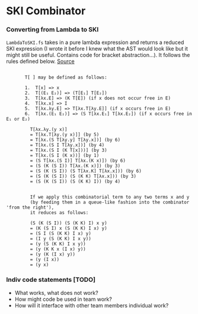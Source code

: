 ﻿# SKI Combinator


### Converting from Lambda to SKI

`LambdaToSKI.fs` takes in a pure lambda expression and returns a reduced SKI expression 
(I wrote it before I knew what the AST would look like but it might still be useful. 
Contains code for bracket abstraction...).
It follows the rules defined below. [Source](https://en.wikipedia.org/wiki/Combinatory_logic)

```
   
       T[ ] may be defined as follows:
   
       1.  T[x] => x
       2.  T[(E₁ E₂)] => (T[E₁] T[E₂])
       3.  T[λx.E] => (K T[E]) (if x does not occur free in E)
       4.  T[λx.x] => I
       5.  T[λx.λy.E] => T[λx.T[λy.E]] (if x occurs free in E)
       6.  T[λx.(E₁ E₂)] => (S T[λx.E₁] T[λx.E₂]) (if x occurs free in E₁ or E₂)
         
         T[λx.λy.(y x)]
         = T[λx.T[λy.(y x)]] (by 5)
         = T[λx.(S T[λy.y] T[λy.x])] (by 6)
         = T[λx.(S I T[λy.x])] (by 4)
         = T[λx.(S I (K T[x]))] (by 3)
         = T[λx.(S I (K x))] (by 1)
         = (S T[λx.(S I)] T[λx.(K x)]) (by 6)
         = (S (K (S I)) T[λx.(K x)]) (by 3)
         = (S (K (S I)) (S T[λx.K] T[λx.x])) (by 6)
         = (S (K (S I)) (S (K K) T[λx.x])) (by 3)
         = (S (K (S I)) (S (K K) I)) (by 4)
   
   
         If we apply this combinatorial term to any two terms x and y 
         (by feeding them in a queue-like fashion into the combinator 'from the right'),
         it reduces as follows:
         
         (S (K (S I)) (S (K K) I) x y)
         = (K (S I) x (S (K K) I x) y)
         = (S I (S (K K) I x) y)
         = (I y (S (K K) I x y))
         = (y (S (K K) I x y))
         = (y (K K x (I x) y))
         = (y (K (I x) y))
         = (y (I x))
         = (y x)

```

### Indiv code statements [TODO]

- What works, what does not work?
- How might code be used in team work?
- How will it interface with other team members individual work?
